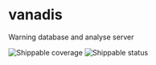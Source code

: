# vanadis
Warning database and analyse server

![Shippable coverage](https://api.shippable.com/projects/57c4111ad69e8d0f005387af/coverageBadge?branch=master)
![Shippable status](https://api.shippable.com/projects/57c4111ad69e8d0f005387af/badge?branch=master)
